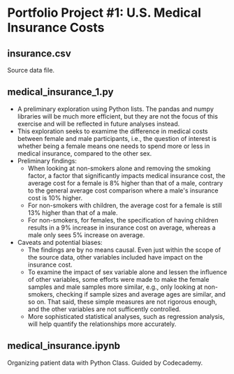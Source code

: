 # Portfolio Project #1: U.S. Medical Insurance Costs

## insurance.csv
Source data file.

## medical_insurance_1.py
* A preliminary exploration using Python lists. The pandas and numpy libraries will be much more efficient, but they are not the focus of this exercise and will be reflected in future analyses instead. 
* This exploration seeks to examime the difference in medical costs between female and male participants, i.e., the question of interest is whether being a female means one needs to spend more or less in medical insurance, compared to the other sex.
* Preliminary findings:
	* When looking at non-smokers alone and removing the smoking factor, a factor that significantly impacts medical insurance cost, the average cost for a female is 8% higher than that of a male, contrary to the general average cost comparison where a male's insurance cost is 10% higher.
	* For non-smokers with children, the average cost for a female is still 13% higher than that of a male.
	* For non-smokers, for females, the specification of having children results in a 9% increase in insurance cost on average, whereas a male only sees 5% increase on average.
* Caveats and potential biases:
	* The findings are by no means causal. Even just within the scope of the source data, other variables included have impact on the insurance cost.
	* To examine the impact of sex variable alone and lessen the influence of other variables, some efforts were made to make the female samples and male samples more similar, e.g., only looking at non-smokers, checking if sample sizes and average ages are similar, and so on. That said, these simple measures are not rigorous enough, and the other variables are not sufficently controlled.
	* More sophisticated statistical analyses, such as regression analysis, will help quantify the relationships more accurately.

## medical_insurance.ipynb
Organizing patient data with Python Class. Guided by Codecademy.
